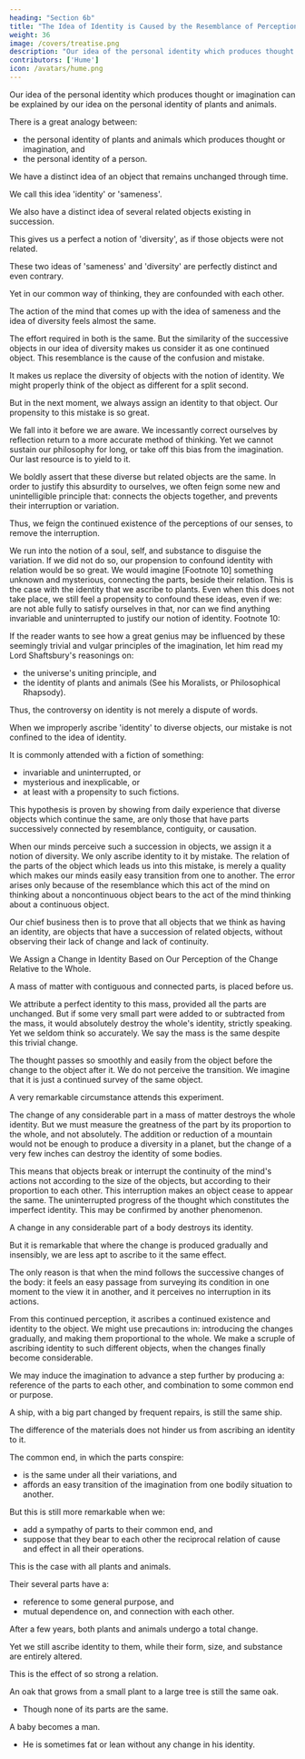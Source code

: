 ```yaml
---
heading: "Section 6b"
title: "The Idea of Identity is Caused by the Resemblance of Perceptions"
weight: 36
image: /covers/treatise.png
description: "Our idea of the personal identity which produces thought or imagination can be explained by our idea on the personal identity of plants and animals"
contributors: ['Hume']
icon: /avatars/hume.png
---
```




Our idea of the personal identity which produces thought or imagination can be explained by our idea on the personal identity of plants and animals.

There is a great analogy between:
- the personal identity of plants and animals which produces thought or imagination, and
- the personal identity of a person.

We have a distinct idea of an object that remains unchanged through time.

We call this idea 'identity' or 'sameness'.

We also have a distinct idea of several related objects existing in succession.

This gives us a perfect a notion of 'diversity', as if those objects were not related.

These two ideas of 'sameness' and 'diversity' are perfectly distinct and even contrary.

Yet in our common way of thinking, they are confounded with each other.

The action of the mind that comes up with the idea of sameness and the idea of diversity feels almost the same.

The effort required in both is the same.
But the similarity of the successive objects in our idea of diversity makes us consider it as one continued object.
This resemblance is the cause of the confusion and mistake.

It makes us replace the diversity of objects with the notion of identity.
We might properly think of the object as different for a split second.

But in the next moment, we always assign an identity to that object.
Our propensity to this mistake is so great.

We fall into it before we are aware.
We incessantly correct ourselves by reflection return to a more accurate method of thinking.
Yet we cannot sustain our philosophy for long, or take off this bias from the imagination.
Our last resource is to yield to it.

We boldly assert that these diverse but related objects are the same.
In order to justify this absurdity to ourselves, we often feign some new and unintelligible principle that:
connects the objects together, and
prevents their interruption or variation.

Thus, we feign the continued existence of the perceptions of our senses, to remove the interruption.

We run into the notion of a soul, self, and substance to disguise the variation.
If we did not do so, our propension to confound identity with relation would be so great.
We would imagine [Footnote 10] something unknown and mysterious, connecting the parts, beside their relation.
This is the case with the identity that we ascribe to plants.
Even when this does not take place, we still feel a propensity to confound these ideas, even if we:
are not able fully to satisfy ourselves in that, nor
can we find anything invariable and uninterrupted to justify our notion of identity.
Footnote 10:

If the reader wants to see how a great genius may be influenced by these seemingly trivial and vulgar principles of the imagination, let him read my Lord Shaftsbury's reasonings on:
- the universe's uniting principle, and
- the identity of plants and animals (See his Moralists, or Philosophical Rhapsody).

Thus, the controversy on identity is not merely a dispute of words.

When we improperly ascribe 'identity' to diverse objects, our mistake is not confined to the idea of identity.

It is commonly attended with a fiction of something:
- invariable and uninterrupted, or
- mysterious and inexplicable, or
- at least with a propensity to such fictions.

This hypothesis is proven by showing from daily experience that diverse objects which continue the same, are only those that have parts successively connected by resemblance, contiguity, or causation.

When our minds perceive such a succession in objects, we assign it a notion of diversity.
We only ascribe identity to it by mistake.
The relation of the parts of the object which leads us into this mistake, is merely a quality which makes our minds easily easy transition from one to another.
The error arises only because of the resemblance which this act of the mind on thinking about a noncontinuous object bears to the act of the mind thinking about a continuous object.

Our chief business then is to prove that all objects that we think as having an identity, are objects that have a succession of related objects, without observing their lack of change and lack of continuity.

We Assign a Change in Identity Based on Our Perception of the Change Relative to the Whole.

A mass of matter with contiguous and connected parts, is placed before us.

We attribute a perfect identity to this mass, provided all the parts are unchanged.
But if some very small part were added to or subtracted from the mass, it would absolutely destroy the whole's identity, strictly speaking.
Yet we seldom think so accurately.
We say the mass is the same despite this trivial change.

The thought passes so smoothly and easily from the object before the change to the object after it.
We do not perceive the transition.
We imagine that it is just a continued survey of the same object.

A very remarkable circumstance attends this experiment.

The change of any considerable part in a mass of matter destroys the whole identity.
But we must measure the greatness of the part by its proportion to the whole, and not absolutely.
The addition or reduction of a mountain would not be enough to produce a diversity in a planet, but the change of a very few inches can destroy the identity of some bodies.

This means that objects break or interrupt the continuity of the mind's actions not according to the size of the objects, but according to their proportion to each other.
This interruption makes an object cease to appear the same.
The uninterrupted progress of the thought which constitutes the imperfect identity.
This may be confirmed by another phenomenon.


A change in any considerable part of a body destroys its identity.

But it is remarkable that where the change is produced gradually and insensibly, we are less apt to ascribe to it the same effect.

The only reason is that when the mind follows the successive changes of the body:
it feels an easy passage from surveying its condition in one moment to the view it in another, and
it perceives no interruption in its actions.

From this continued perception, it ascribes a continued existence and identity to the object.
We might use precautions in:
introducing the changes gradually, and
making them proportional to the whole.
We make a scruple of ascribing identity to such different objects, when the changes finally become considerable.

We may induce the imagination to advance a step further by producing a:
reference of the parts to each other, and
combination to some common end or purpose.

A ship, with a big part changed by frequent repairs, is still the same ship.

The difference of the materials does not hinder us from ascribing an identity to it.

The common end, in which the parts conspire:
- is the same under all their variations, and
- affords an easy transition of the imagination from one bodily situation to another.

But this is still more remarkable when we:
- add a sympathy of parts to their common end, and
- suppose that they bear to each other the reciprocal relation of cause and effect in all their operations.

This is the case with all plants and animals.

Their several parts have a:
- reference to some general purpose, and
- mutual dependence on, and connection with each other.


After a few years, both plants and animals undergo a total change.

Yet we still ascribe identity to them, while their form, size, and substance are entirely altered.

This is the effect of so strong a relation.

An oak that grows from a small plant to a large tree is still the same oak.
- Though none of its parts are the same.

A baby becomes a man.
- He is sometimes fat or lean without any change in his identity.

